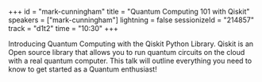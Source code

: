 +++
id = "mark-cunningham"
title = "Quantum Computing 101 with Qiskit"
speakers = ["mark-cunningham"]
lightning = false
sessionizeId = "214857"
track = "d1t2"
time = "10:30"
+++

Introducing Quantum Computing with the Qiskit Python Library.
Qiskit is an Open source library that allows you to run quantum circuits on the cloud with a real quantum computer.
This talk will outline everything you need to know to get started as a Quantum enthusiast! 